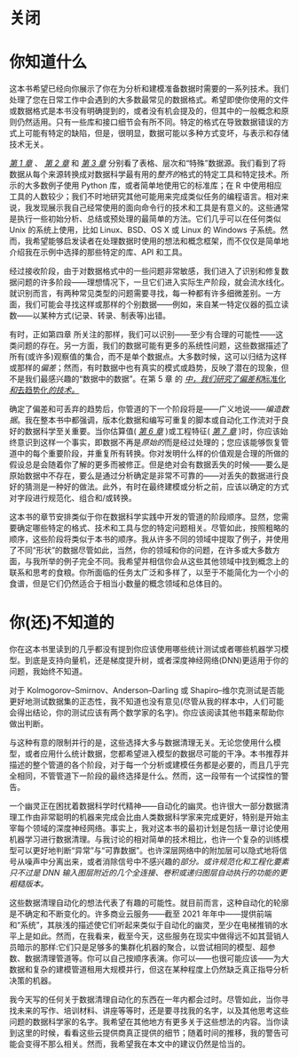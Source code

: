 

# 关闭

# 你知道什么

这本书希望已经向你展示了你在为分析和建模准备数据时需要的一系列技术。我们处理了您在日常工作中会遇到的大多数最常见的数据格式。希望即使你使用的文件或数据格式是本书没有明确提到的，或者没有机会提及的，但其中的一般概念和原则仍然适用。只有一些库和接口细节会有所不同。特定的格式在导致数据错误的方式上可能有特定的缺陷，但是，很明显，数据可能以多种方式变坏，与表示和存储技术无关。

[*第 1 章*](Chapter_1.xhtml#_idTextAnchor003) 、 [*第 2 章*](Chapter_2.xhtml#_idTextAnchor004) 和 [*第 3 章*](Chapter_3.xhtml#_idTextAnchor005) 分别看了表格、层次和“特殊”数据源。我们看到了将数据从每个来源转换成对数据科学最有用的*整齐的*格式的特定工具和特定技术。所示的大多数例子使用 Python 库，或者简单地使用它的标准库；在 R 中使用相应工具的人数较少；我们不时地研究其他可能用来完成类似任务的编程语言。相对来说，我发现展示我自己经常使用的面向命令行的技术和工具是有意义的。这些通常是执行一些初始分析、总结或预处理的最简单的方法。它们几乎可以在任何类似 Unix 的系统上使用，比如 Linux、BSD、OS X 或 Linux 的 Windows 子系统。然而，我希望能够启发读者在处理数据时使用的想法和概念框架，而不仅仅是简单地介绍我在示例中选择的那些特定的库、API 和工具。

经过接收阶段，由于对数据格式中的一些问题非常敏感，我们进入了识别和修复数据问题的许多阶段——理想情况下，一旦它们进入实际生产阶段，就会流水线化。就识别而言，有两种常见类型的问题需要寻找，每一种都有许多细微差别。一方面，我们可能会寻找这样或那样的个别数据——例如，来自某一特定仪器的孤立读数——以某种方式(记录、转录、制表等)出错。

有时，正如第四章 所关注的那样，我们可以识别——至少有合理的可能性——这类问题的存在。另一方面，我们的数据可能有更多的系统性问题，这些数据描述了所有(或许多)观察值的集合，而不是单个数据点。大多数时候，这可以归结为这样或那样的*偏差*；然而，有时数据中也有真实的模式或趋势，反映了潜在的现象，但不是我们最感兴趣的“数据中的数据”。在第 5 章 的 [*中，我们研究了偏差和*标准化*和*去趋势化*的技术。*](Chapter_5.xhtml#_idTextAnchor007)

确定了偏差和可丢弃的趋势后，你管道的下一个阶段将是——广义地说——*编造数据*。我在整本书中都强调，版本化数据和编写可重复的脚本或自动化工作流对于良好的数据科学至关重要。当你估算值( [*第 6 章*](Chapter_6.xhtml#_idTextAnchor008) )或工程特征( [*第 7 章*](Chapter_7.xhtml#_idTextAnchor009) )时，你应该始终意识到这样一个事实，即数据不再是*原始的*而是经过处理的；您应该能够恢复管道中的每个重要阶段，并重复所有转换。你对发明什么样的价值观是合理的所做的假设总是会随着你了解的更多而被修正。但是绝对会有数据丢失的时候——要么是原始数据中不存在，要么是通过分析确定是非常不可靠的——对丢失的数据进行良好的猜测是一种好的做法。此外，有时在最终建模或分析之前，应该以确定的方式对字段进行规范化、组合和/或转换。

这本书的章节安排类似于你在数据科学实践中开发的管道的阶段顺序。显然，您需要确定哪些特定的格式、技术和工具与您的特定问题相关。尽管如此，按照粗略的顺序，这些阶段将类似于本书的顺序。我从许多不同的领域中提取了例子，并使用了不同“形状”的数据尽管如此，当然，你的领域和你的问题，在许多或大多数方面，与我所举的例子完全不同。我希望并相信你会从这些其他领域中找到概念上的联系和思考的食粮。你所面临的任务太广泛和多样了，以至于不能简化为一个小的食谱，但是它们仍然适合于相当小数量的概念领域和总体目的。

# 你(还)不知道的

你在这本书里读到的几乎都没有提到你应该使用哪些统计测试或者哪些机器学习模型。到底是支持向量机，还是梯度提升树，或者深度神经网络(DNN)更适用于你的问题，我始终不知道。

对于 Kolmogorov–Smirnov、Anderson–Darling 或 Shapiro–维尔克测试是否能更好地测试数据集的正态性，我不知道也没有意见(尽管从我的样本中，人们可能会得出结论，你的测试应该有两个数学家的名字)。你应该阅读其他书籍来帮助你做出判断。

与这种有意的限制并行的是，这些选择大多与数据清理无关。无论您使用什么模型，或者应用什么统计数据，您都希望进入模型的数据尽可能的干净。本书推荐并描述的整个管道的各个阶段，对于每一个分析或建模任务都是必要的，而且几乎完全相同，不管管道下一阶段的最终选择是什么。然而，这一段带有一个试探性的警告。

一个幽灵正在困扰着数据科学时代精神——自动化的幽灵。也许很大一部分数据清理工作由非常聪明的机器来完成会比由人类数据科学家来完成更好，特别是开始主宰每个领域的深度神经网络。事实上，我对这本书的最初计划是包括一章讨论使用机器学习进行数据清理。与我讨论的相对简单的技术相比，也许一个复杂的训练模型可以更好地判断“异常”与“可靠数据”。也许深层网络中的附加层可以隐式地将信号从噪声中分离出来，或者消除信号中不感兴趣的*部分。或许规范化和工程化要素只不过是 DNN 输入图层附近的几个全连接、卷积或递归图层自动执行的功能的更粗糙版本。*

这些数据清理自动化的想法代表了有趣的可能性。就目前而言，这种自动化的轮廓是不确定和不断变化的。许多商业云服务——截至 2021 年年中——提供前端和“系统”，其肤浅的描述使它们听起来类似于自动化的幽灵，至少在电梯推销的水平上是如此。然而，在我看来，截至今天，这些服务在现实中做得远不如其营销人员暗示的那样:它们只是足够多的集群化机器的聚合，以尝试相同的模型、超参数、数据清理管道等。你可以自己按顺序表演。你可以——也很可能应该——为大数据和复杂的建模管道租用大规模并行，但这在某种程度上仍然缺乏真正指导分析决策的机器。

我今天写的任何关于数据清理自动化的东西在一年内都会过时。尽管如此，当你寻找未来的写作、培训材料、讲座等等时，还是要寻找我的名字，以及其他思考这些问题的数据科学家的名字。我希望在其他地方有更多关于这些想法的内容。当你读到这里的时候，看看这些云提供商真正提供的细节；随着时间的推移，我的警告可能会变得不那么相关。然而，我希望我在本文中的建议仍然是恰当的。